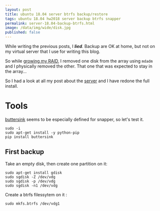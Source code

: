 ```yaml
---
layout: post
title: ubuntu 18.04 server btrfs backup/restore
tags: ubuntu 18.04 hw2018 server backup btrfs snapper
permalink: server-18.04-backup-btrfs.html
image: /data/img/wide/disk.jpg
published: false
---
```


While writing the previous posts, I ***lied***. Backup are OK at home, but not
on my virtual server that I use for writing this blog.

So while [growing my RAID](/server-18.04-growing-raid-lvm.html), I removed one
disk from the array using `mdadm` and I physically removed the other. That one
that was expected to stay in the array...

So I had a look at all my post about the [server](/tag/server.html) and I have
redone the full install.

# Tools
[buttersink](https://github.com/AmesCornish/buttersink) seems to be especially
defined for snapper, so let's test it.

```console
sudo -i
sudo apt-get install -y python-pip
pip install buttersink
```

## First backup
Take an empty disk, then create one partition on it:
```console
sudo apt-get install gdisk
sudo sgdisk -Z /dev/vdg
sudo sgdisk -p /dev/vdg
sudo sgdisk -n1 /dev/vdg
```
Create a btrfs filessytem on it : 
```console
sudo mkfs.btrfs /dev/vdg1
```